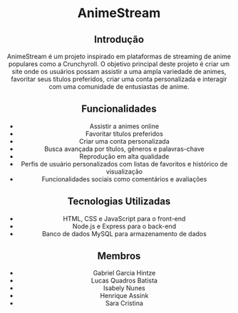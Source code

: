 <div align="center">

# AnimeStream

## Introdução

AnimeStream é um projeto inspirado em plataformas de streaming de anime populares como a Crunchyroll. O objetivo principal deste projeto é criar um site onde os usuários possam assistir a uma ampla variedade de animes, favoritar seus títulos preferidos, criar uma conta personalizada e interagir com uma comunidade de entusiastas de anime.

## Funcionalidades

- Assistir a animes online
- Favoritar títulos preferidos
- Criar uma conta personalizada
- Busca avançada por títulos, gêneros e palavras-chave
- Reprodução em alta qualidade
- Perfis de usuário personalizados com listas de favoritos e histórico de visualização
- Funcionalidades sociais como comentários e avaliações

## Tecnologias Utilizadas

- HTML, CSS e JavaScript para o front-end
- Node.js e Express para o back-end
- Banco de dados MySQL para armazenamento de dados

## Membros

- Gabriel Garcia Hintze
- Lucas Quadros Batista
- Isabely Nunes
- Henrique Assink
- Sara Cristina

</div>
